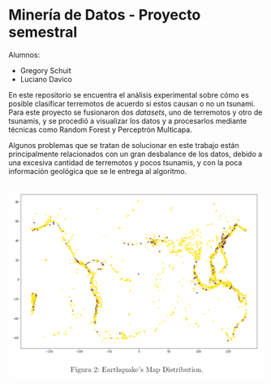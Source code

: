# Minería de Datos - Proyecto semestral

Alumnos: 
- Gregory Schuit
- Luciano Davico

En este repositorio se encuentra el análisis experimental sobre cómo es posible clasificar terremotos de acuerdo si estos causan o no un tsunami. Para este proyecto se fusionaron dos _datasets_, uno de terremotos y otro de tsunamis, y se procedió a visualizar los datos y a procesarlos mediante técnicas como Random Forest y Perceptrón Multicapa.

Algunos problemas que se tratan de solucionar en este trabajo están principalmente relacionados con un gran desbalance de los datos, debido a una excesiva cantidad de terremotos y pocos tsunamis, y con la poca información geológica que se le entrega al algoritmo.

<br>
<img src='Earthquakes_map_dist.PNG' width='800'>
